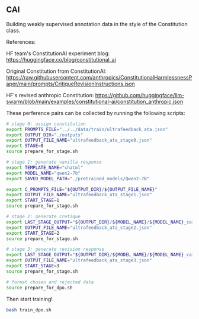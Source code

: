 ## CAI
Building weakly supervised annotation data in the style of the Constitution class.

References:

HF team's ConstitutionAI experiment blog: https://huggingface.co/blog/constitutional_ai

Original Constitution from ConstitutionAI: https://raw.githubusercontent.com/anthropics/ConstitutionalHarmlessnessPaper/main/prompts/CritiqueRevisionInstructions.json

HF's revised anthropic Constitution: https://github.com/huggingface/llm-swarm/blob/main/examples/constitutional-ai/constitution_anthropic.json

These perference pairs can be collected by running the following scripts:

```bash
# stage 0: assign constitution
export PROMPTS_FILE="../../data/train/ultrafeedback_ata.json"
export OUTPUT_DIR="./outputs"
export OUTPUT_FILE_NAME="ultrafeedback_ata_stage0.json"
export STAGE=0
source prepare_for_stage.sh

```

```bash
# stage 1: generate vanilla response
export TEMPLATE_NAME="chatml"
export MODEL_NAME="qwen2-7b"
export SAVED_MODEL_PATH="./pretrained_models/Qwen2-7B"

export C_PROMPTS_FILE="${OUTPUT_DIR}/${OUTPUT_FILE_NAME}"
export OUTPUT_FILE_NAME="ultrafeedback_ata_stage1.json"
export START_STAGE=1
source prepare_for_stage.sh
```

```bash
# stage 2: generate cretique
export LAST_STAGE_OUTPUT="${OUTPUT_DIR}/${MODEL_NAME}/${MODEL_NAME}_cai_stage${START_STAGE}_${OUTPUT_FILE_NAME}"
export OUTPUT_FILE_NAME="ultrafeedback_ata_stage2.json"
export START_STAGE=2
source prepare_for_stage.sh
```

```bash
# stage 3: generate revision response
export LAST_STAGE_OUTPUT="${OUTPUT_DIR}/${MODEL_NAME}/${MODEL_NAME}_cai_stage${START_STAGE}_${OUTPUT_FILE_NAME}"
export OUTPUT_FILE_NAME="ultrafeedback_ata_stage3.json"
export START_STAGE=3
source prepare_for_stage.sh
```

```bash
# format chosen and rejected data
source prepare_for_dpo.sh
```

Then start training!

```bash
bash train_dpo.sh
```